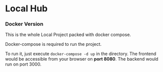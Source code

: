 # Local Hub
### Docker Version

This is the whole Local Project packed with docker compose.

Docker-compose is required to run the project.

To run it, just execute `docker-compose -d up` in the directory. The frontend would be accessible from your browser on __port 8080__. The backend would run on port 3000.
